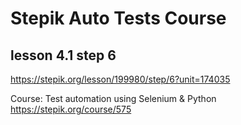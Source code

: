 # Stepik Auto Tests Course

## lesson 4.1 step 6

https://stepik.org/lesson/199980/step/6?unit=174035

Course: Test automation using Selenium & Python
https://stepik.org/course/575

